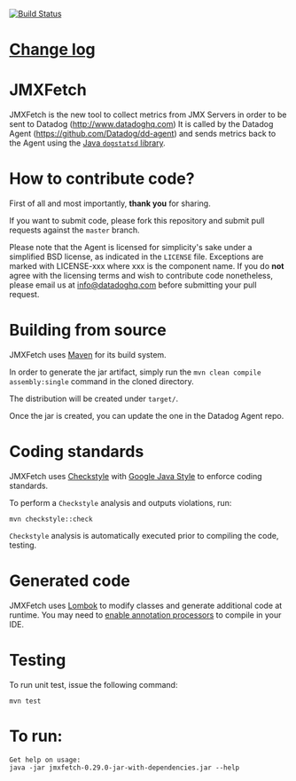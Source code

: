 [![Build Status](https://travis-ci.com/DataDog/jmxfetch.png?branch=master)](https://travis-ci.com/DataDog/jmxfetch)

# [Change log](https://github.com/DataDog/jmxfetch/blob/master/CHANGELOG.md)

# JMXFetch

JMXFetch is the new tool to collect metrics from JMX Servers in order to be sent to Datadog (http://www.datadoghq.com)
It is called by the Datadog Agent (https://github.com/Datadog/dd-agent) and sends metrics back to the Agent using the [Java `dogstatsd` library](https://github.com/datadog/java-dogstatsd-client).

# How to contribute code?

First of all and most importantly, **thank you** for sharing.

If you want to submit code, please fork this repository and submit pull requests against the `master` branch.

Please note that the Agent is licensed for simplicity's sake
under a simplified BSD license, as indicated in the `LICENSE` file.
Exceptions are marked with LICENSE-xxx where xxx is the component name.
If you do **not** agree with the licensing terms and wish to contribute code nonetheless,
please email us at <info@datadoghq.com> before submitting your
pull request.

# Building from source

JMXFetch uses [Maven](http://maven.apache.org) for its build system.

In order to generate the jar artifact, simply run the ```mvn clean compile assembly:single``` command in the cloned directory.

The distribution will be created under ```target/```.

Once the jar is created, you can update the one in the Datadog Agent repo.

# Coding standards

JMXFetch uses [Checkstyle](http://checkstyle.sourceforge.net/) with [Google Java Style](http://google.github.io/styleguide/javaguide.html) to enforce coding standards.

To perform a `Checkstyle` analysis and outputs violations, run:
```
mvn checkstyle::check
```

`Checkstyle` analysis is automatically executed prior to compiling the code, testing.

# Generated code

JMXFetch uses [Lombok](https://projectlombok.org/) to modify classes and generate additional code at runtime.
You may need to [enable annotation processors](https://projectlombok.org/setup/overview) to compile in your IDE.

# Testing

To run unit test, issue the following command:
```
mvn test
```

# To run:
```
Get help on usage:
java -jar jmxfetch-0.29.0-jar-with-dependencies.jar --help
```
